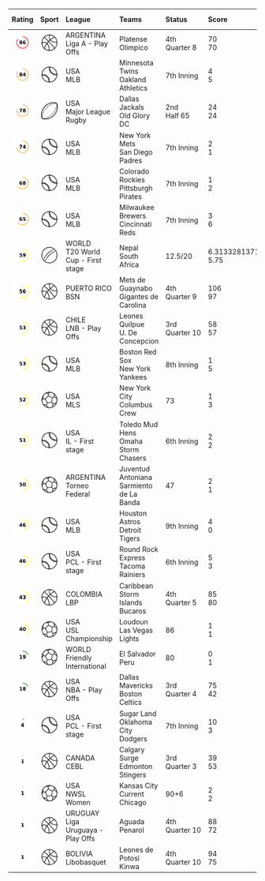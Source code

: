 | Rating                                                                                                                                 | Sport                                                                                                                | League                               | Teams                                       | Status         | Score                      | TV Listing                                                                                           |
|:---------------------------------------------------------------------------------------------------------------------------------------|:---------------------------------------------------------------------------------------------------------------------|:-------------------------------------|:--------------------------------------------|:---------------|:---------------------------|:-----------------------------------------------------------------------------------------------------|
| <img src="https://raw.githubusercontent.com/BlakeDuncan25/Donut-SVG-Ratings/bac4e4a278175106499642192132b1786a9aec38/86.svg" alt="86"> | <img src="https://raw.githubusercontent.com/BlakeDuncan25/Donut-SVG-Ratings/master/basketball.png" alt="Basketball"> | ARGENTINA<br>Liga A - Play Offs      | Platense<br>Olimpico                        | 4th Quarter 8  | 70<br>70                   | <a href="https://www.basquetpass.tv/">Basquet Pass</a>                                               |
| <img src="https://raw.githubusercontent.com/BlakeDuncan25/Donut-SVG-Ratings/bac4e4a278175106499642192132b1786a9aec38/84.svg" alt="84"> | <img src="https://raw.githubusercontent.com/BlakeDuncan25/Donut-SVG-Ratings/master/baseball.png" alt="Baseball">     | USA<br>MLB                           | Minnesota Twins<br>Oakland Athletics        | 7th Inning     | 4<br>5                     | <a href="https://www.mlb.com/schedule">MLB Schedule</a>                                              |
| <img src="https://raw.githubusercontent.com/BlakeDuncan25/Donut-SVG-Ratings/bac4e4a278175106499642192132b1786a9aec38/78.svg" alt="78"> | <img src="https://raw.githubusercontent.com/BlakeDuncan25/Donut-SVG-Ratings/master/rugby.png" alt="Rugby">           | USA<br>Major League Rugby            | Dallas Jackals<br>Old Glory DC              | 2nd Half 65    | 24<br>24                   | <a href="https://www.majorleague.rugby/schedules/">MLR Schedule</a>                                  |
| <img src="https://raw.githubusercontent.com/BlakeDuncan25/Donut-SVG-Ratings/bac4e4a278175106499642192132b1786a9aec38/74.svg" alt="74"> | <img src="https://raw.githubusercontent.com/BlakeDuncan25/Donut-SVG-Ratings/master/baseball.png" alt="Baseball">     | USA<br>MLB                           | New York Mets<br>San Diego Padres           | 7th Inning     | 2<br>1                     | <a href="https://www.mlb.com/schedule">MLB Schedule</a>                                              |
| <img src="https://raw.githubusercontent.com/BlakeDuncan25/Donut-SVG-Ratings/bac4e4a278175106499642192132b1786a9aec38/68.svg" alt="68"> | <img src="https://raw.githubusercontent.com/BlakeDuncan25/Donut-SVG-Ratings/master/baseball.png" alt="Baseball">     | USA<br>MLB                           | Colorado Rockies<br>Pittsburgh Pirates      | 7th Inning     | 1<br>2                     | <a href="https://www.mlb.com/schedule">MLB Schedule</a>                                              |
| <img src="https://raw.githubusercontent.com/BlakeDuncan25/Donut-SVG-Ratings/bac4e4a278175106499642192132b1786a9aec38/65.svg" alt="65"> | <img src="https://raw.githubusercontent.com/BlakeDuncan25/Donut-SVG-Ratings/master/baseball.png" alt="Baseball">     | USA<br>MLB                           | Milwaukee Brewers<br>Cincinnati Reds        | 7th Inning     | 3<br>6                     | <a href="https://www.mlb.com/schedule">MLB Schedule</a>                                              |
| <img src="https://raw.githubusercontent.com/BlakeDuncan25/Donut-SVG-Ratings/bac4e4a278175106499642192132b1786a9aec38/59.svg" alt="59"> | <img src="https://raw.githubusercontent.com/BlakeDuncan25/Donut-SVG-Ratings/master/cricket.png" alt="Cricket">       | WORLD<br>T20 World Cup - First stage | Nepal<br>South Africa                       | 12.5/20        | 6.3133281371784875<br>5.75 | <a href="https://www.willow.tv/">Willow</a>                                                          |
| <img src="https://raw.githubusercontent.com/BlakeDuncan25/Donut-SVG-Ratings/bac4e4a278175106499642192132b1786a9aec38/56.svg" alt="56"> | <img src="https://raw.githubusercontent.com/BlakeDuncan25/Donut-SVG-Ratings/master/basketball.png" alt="Basketball"> | PUERTO RICO<br>BSN                   | Mets de Guaynabo<br>Gigantes de Carolina    | 4th Quarter 9  | 106<br>97                  | <a href="https://www.youtube.com/@BaloncestoSuperiorNacionalPR/streams">YouTube</a>                  |
| <img src="https://raw.githubusercontent.com/BlakeDuncan25/Donut-SVG-Ratings/bac4e4a278175106499642192132b1786a9aec38/53.svg" alt="53"> | <img src="https://raw.githubusercontent.com/BlakeDuncan25/Donut-SVG-Ratings/master/basketball.png" alt="Basketball"> | CHILE<br>LNB - Play Offs             | Leones Quilpue<br>U. De Concepcion          | 3rd Quarter 10 | 58<br>57                   | <a href="https://watch.fanatiz.com/seemore/Live-and-Past-Games/5ed66bf1557473001075a9db">Fanatiz</a> |
| <img src="https://raw.githubusercontent.com/BlakeDuncan25/Donut-SVG-Ratings/bac4e4a278175106499642192132b1786a9aec38/53.svg" alt="53"> | <img src="https://raw.githubusercontent.com/BlakeDuncan25/Donut-SVG-Ratings/master/baseball.png" alt="Baseball">     | USA<br>MLB                           | Boston Red Sox<br>New York Yankees          | 8th Inning     | 1<br>5                     | <a href="https://www.mlb.com/schedule">MLB Schedule</a>                                              |
| <img src="https://raw.githubusercontent.com/BlakeDuncan25/Donut-SVG-Ratings/bac4e4a278175106499642192132b1786a9aec38/52.svg" alt="52"> | <img src="https://raw.githubusercontent.com/BlakeDuncan25/Donut-SVG-Ratings/master/soccer.png" alt="Soccer">         | USA<br>MLS                           | New York City<br>Columbus Crew              | 73             | 1<br>3                     | <a href="https://www.livesoccertv.com/schedules/">Live Soccer TV</a>                                 |
| <img src="https://raw.githubusercontent.com/BlakeDuncan25/Donut-SVG-Ratings/bac4e4a278175106499642192132b1786a9aec38/51.svg" alt="51"> | <img src="https://raw.githubusercontent.com/BlakeDuncan25/Donut-SVG-Ratings/master/baseball.png" alt="Baseball">     | USA<br>IL - First stage              | Toledo Mud Hens<br>Omaha Storm Chasers      | 6th Inning     | 2<br>2                     | <a href="http://milb.tv/">MiLB.TV</a>                                                                |
| <img src="https://raw.githubusercontent.com/BlakeDuncan25/Donut-SVG-Ratings/bac4e4a278175106499642192132b1786a9aec38/50.svg" alt="50"> | <img src="https://raw.githubusercontent.com/BlakeDuncan25/Donut-SVG-Ratings/master/soccer.png" alt="Soccer">         | ARGENTINA<br>Torneo Federal          | Juventud Antoniana<br>Sarmiento de La Banda | 47             | 2<br>1                     | <a href="https://www.livesoccertv.com/schedules/">Live Soccer TV</a>                                 |
| <img src="https://raw.githubusercontent.com/BlakeDuncan25/Donut-SVG-Ratings/bac4e4a278175106499642192132b1786a9aec38/46.svg" alt="46"> | <img src="https://raw.githubusercontent.com/BlakeDuncan25/Donut-SVG-Ratings/master/baseball.png" alt="Baseball">     | USA<br>MLB                           | Houston Astros<br>Detroit Tigers            | 9th Inning     | 4<br>0                     | <a href="https://www.mlb.com/schedule">MLB Schedule</a>                                              |
| <img src="https://raw.githubusercontent.com/BlakeDuncan25/Donut-SVG-Ratings/bac4e4a278175106499642192132b1786a9aec38/46.svg" alt="46"> | <img src="https://raw.githubusercontent.com/BlakeDuncan25/Donut-SVG-Ratings/master/baseball.png" alt="Baseball">     | USA<br>PCL - First stage             | Round Rock Express<br>Tacoma Rainiers       | 6th Inning     | 5<br>3                     | <a href="http://milb.tv/">MiLB.TV</a>                                                                |
| <img src="https://raw.githubusercontent.com/BlakeDuncan25/Donut-SVG-Ratings/bac4e4a278175106499642192132b1786a9aec38/43.svg" alt="43"> | <img src="https://raw.githubusercontent.com/BlakeDuncan25/Donut-SVG-Ratings/master/basketball.png" alt="Basketball"> | COLOMBIA<br>LBP                      | Caribbean Storm Islands<br>Bucaros          | 4th Quarter 5  | 85<br>80                   | <a href="https://www.youtube.com/@dpbcolombia/streams">YouTube</a>                                   |
| <img src="https://raw.githubusercontent.com/BlakeDuncan25/Donut-SVG-Ratings/bac4e4a278175106499642192132b1786a9aec38/40.svg" alt="40"> | <img src="https://raw.githubusercontent.com/BlakeDuncan25/Donut-SVG-Ratings/master/soccer.png" alt="Soccer">         | USA<br>USL Championship              | Loudoun<br>Las Vegas Lights                 | 86             | 1<br>1                     | <a href="https://www.livesoccertv.com/schedules/">Live Soccer TV</a>                                 |
| <img src="https://raw.githubusercontent.com/BlakeDuncan25/Donut-SVG-Ratings/bac4e4a278175106499642192132b1786a9aec38/19.svg" alt="19"> | <img src="https://raw.githubusercontent.com/BlakeDuncan25/Donut-SVG-Ratings/master/soccer.png" alt="Soccer">         | WORLD<br>Friendly International      | El Salvador<br>Peru                         | 80             | 0<br>1                     | <a href="https://www.livesoccertv.com/schedules/">Live Soccer TV</a>                                 |
| <img src="https://raw.githubusercontent.com/BlakeDuncan25/Donut-SVG-Ratings/bac4e4a278175106499642192132b1786a9aec38/18.svg" alt="18"> | <img src="https://raw.githubusercontent.com/BlakeDuncan25/Donut-SVG-Ratings/master/basketball.png" alt="NBA">        | USA<br>NBA - Play Offs               | Dallas Mavericks<br>Boston Celtics          | 3rd Quarter 4  | 75<br>42                   | <a href="https://www.nba.com/schedule">NBA Schedule</a>                                              |
| <img src="https://raw.githubusercontent.com/BlakeDuncan25/Donut-SVG-Ratings/bac4e4a278175106499642192132b1786a9aec38/4.svg" alt="4">   | <img src="https://raw.githubusercontent.com/BlakeDuncan25/Donut-SVG-Ratings/master/baseball.png" alt="Baseball">     | USA<br>PCL - First stage             | Sugar Land<br>Oklahoma City Dodgers         | 7th Inning     | 10<br>3                    | <a href="http://milb.tv/">MiLB.TV</a>                                                                |
| <img src="https://raw.githubusercontent.com/BlakeDuncan25/Donut-SVG-Ratings/bac4e4a278175106499642192132b1786a9aec38/1.svg" alt="1">   | <img src="https://raw.githubusercontent.com/BlakeDuncan25/Donut-SVG-Ratings/master/basketball.png" alt="Basketball"> | CANADA<br>CEBL                       | Calgary Surge<br>Edmonton Stingers          | 3rd Quarter 3  | 39<br>53                   | <a href="https://plus.cebl.ca/">CEBL+</a>                                                            |
| <img src="https://raw.githubusercontent.com/BlakeDuncan25/Donut-SVG-Ratings/bac4e4a278175106499642192132b1786a9aec38/1.svg" alt="1">   | <img src="https://raw.githubusercontent.com/BlakeDuncan25/Donut-SVG-Ratings/master/soccer.png" alt="Soccer">         | USA<br>NWSL Women                    | Kansas City Current<br>Chicago              | 90+6           | 2<br>2                     | <a href="https://www.livesoccertv.com/schedules/">Live Soccer TV</a>                                 |
| <img src="https://raw.githubusercontent.com/BlakeDuncan25/Donut-SVG-Ratings/bac4e4a278175106499642192132b1786a9aec38/1.svg" alt="1">   | <img src="https://raw.githubusercontent.com/BlakeDuncan25/Donut-SVG-Ratings/master/basketball.png" alt="Basketball"> | URUGUAY<br>Liga Uruguaya - Play Offs | Aguada<br>Penarol                           | 4th Quarter 10 | 88<br>72                   | <a href="https://www.basquetpass.tv/">Basquet Pass</a>                                               |
| <img src="https://raw.githubusercontent.com/BlakeDuncan25/Donut-SVG-Ratings/bac4e4a278175106499642192132b1786a9aec38/1.svg" alt="1">   | <img src="https://raw.githubusercontent.com/BlakeDuncan25/Donut-SVG-Ratings/master/basketball.png" alt="Basketball"> | BOLIVIA<br>Libobasquet               | Leones de Potosi<br>Kinwa                   | 4th Quarter 10 | 94<br>75                   | -                                                                                                    |